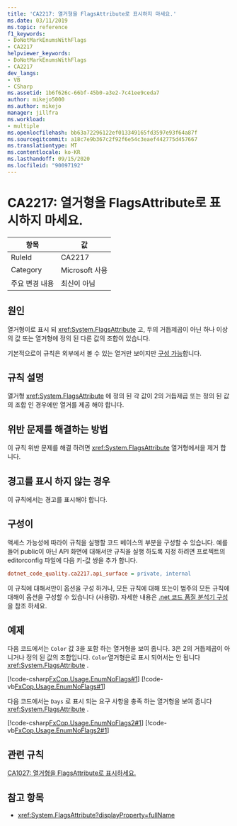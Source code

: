 ```yaml
---
title: 'CA2217: 열거형을 FlagsAttribute로 표시하지 마세요.'
ms.date: 03/11/2019
ms.topic: reference
f1_keywords:
- DoNotMarkEnumsWithFlags
- CA2217
helpviewer_keywords:
- DoNotMarkEnumsWithFlags
- CA2217
dev_langs:
- VB
- CSharp
ms.assetid: 1b6f626c-66bf-45b0-a3e2-7c41ee9ceda7
author: mikejo5000
ms.author: mikejo
manager: jillfra
ms.workload:
- multiple
ms.openlocfilehash: bb63a72296122ef013349165fd3597e93f64a87f
ms.sourcegitcommit: a18c7e9b367c2f92f6e54c3eaef442775d457667
ms.translationtype: MT
ms.contentlocale: ko-KR
ms.lasthandoff: 09/15/2020
ms.locfileid: "90097192"
---
```

# <a name="ca2217-do-not-mark-enums-with-flagsattribute"></a>CA2217: 열거형을 FlagsAttribute로 표시하지 마세요.

|항목|값|
|-|-|
|RuleId|CA2217|
|Category|Microsoft 사용|
|주요 변경 내용|최신이 아님|

## <a name="cause"></a>원인

열거형이로 표시 되 <xref:System.FlagsAttribute> 고, 두의 거듭제곱이 아닌 하나 이상의 값 또는 열거형에 정의 된 다른 값의 조합이 있습니다.

기본적으로이 규칙은 외부에서 볼 수 있는 열거만 보이지만 [구성 가능](#configurability)합니다.

## <a name="rule-description"></a>규칙 설명

열거형 <xref:System.FlagsAttribute> 에 정의 된 각 값이 2의 거듭제곱 또는 정의 된 값의 조합 인 경우에만 열거를 제공 해야 합니다.

## <a name="how-to-fix-violations"></a>위반 문제를 해결하는 방법

이 규칙 위반 문제를 해결 하려면 <xref:System.FlagsAttribute> 열거형에서을 제거 합니다.

## <a name="when-to-suppress-warnings"></a>경고를 표시 하지 않는 경우

이 규칙에서는 경고를 표시해야 합니다.

## <a name="configurability"></a>구성이

액세스 가능성에 따라이 규칙을 실행할 코드 베이스의 부분을 구성할 수 있습니다. 예를 들어 public이 아닌 API 화면에 대해서만 규칙을 실행 하도록 지정 하려면 프로젝트의 editorconfig 파일에 다음 키-값 쌍을 추가 합니다.

```ini
dotnet_code_quality.ca2217.api_surface = private, internal
```

이 규칙에 대해서만이 옵션을 구성 하거나, 모든 규칙에 대해 또는이 범주의 모든 규칙에 대해이 옵션을 구성할 수 있습니다 (사용량). 자세한 내용은 [.net 코드 품질 분석기 구성](configure-fxcop-analyzers.md)을 참조 하세요.

## <a name="examples"></a>예제

다음 코드에서는 `Color` 값 3을 포함 하는 열거형을 보여 줍니다. 3은 2의 거듭제곱이 아니거나 정의 된 값의 조합입니다. `Color`열거형은로 표시 되어서는 안 됩니다 <xref:System.FlagsAttribute> .

[!code-csharp[FxCop.Usage.EnumNoFlags#1](../code-quality/codesnippet/CSharp/ca2217-do-not-mark-enums-with-flagsattribute_1.cs)]
[!code-vb[FxCop.Usage.EnumNoFlags#1](../code-quality/codesnippet/VisualBasic/ca2217-do-not-mark-enums-with-flagsattribute_1.vb)]

다음 코드에서는 `Days` 로 표시 되는 요구 사항을 충족 하는 열거형을 보여 줍니다 <xref:System.FlagsAttribute> .

[!code-csharp[FxCop.Usage.EnumNoFlags2#1](../code-quality/codesnippet/CSharp/ca2217-do-not-mark-enums-with-flagsattribute_2.cs)]
[!code-vb[FxCop.Usage.EnumNoFlags2#1](../code-quality/codesnippet/VisualBasic/ca2217-do-not-mark-enums-with-flagsattribute_2.vb)]

## <a name="related-rules"></a>관련 규칙

[CA1027: 열거형을 FlagsAttribute로 표시하세요.](../code-quality/ca1027.md)

## <a name="see-also"></a>참고 항목

- <xref:System.FlagsAttribute?displayProperty=fullName>
